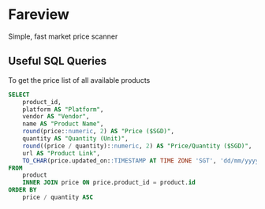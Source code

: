 # Fareview

Simple, fast market price scanner

## Useful SQL Queries

To get the price list of all available products

```sql
SELECT
	product_id,
	platform AS "Platform",
	vendor AS "Vendor",
	name AS "Product Name",
	round(price::numeric, 2) AS "Price ($SGD)",
	quantity AS "Quantity (Unit)",
	round((price / quantity)::numeric, 2) AS "Price/Quantity ($SGD)",
	url AS "Product Link",
	TO_CHAR(price.updated_on::TIMESTAMP AT TIME ZONE 'SGT', 'dd/mm/yyyy') AS "Updated On (SGT)"
FROM
	product
	INNER JOIN price ON price.product_id = product.id
ORDER BY
	price / quantity ASC
```
